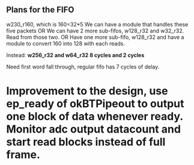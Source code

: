 ## Plans for the FIFO
w230_r160, which is 160=32\*5
We can have a module that handles these five packets
OR
We can have 2 more sub-fifos, w128_r32 and w32_r32. Read from those two.
OR
Have one more sub-fifo, w128_r32 and have a module to convert 160 into 128 with each reads.

Instead:
__w256_r32 and w64_r32
8 cycles and 2 cycles__

Need first word fall through, regular fifo has 7 cycles of delay.

# Improvement to the design, use ep_ready of okBTPipeout to output one block of data whenever ready. Monitor adc output datacount and start read blocks instead of full frame.


